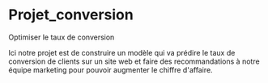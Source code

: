 # Projet_conversion
Optimiser le taux de conversion 

Ici notre projet est de construire un modèle qui va prédire le taux de conversion de clients sur un site web et faire des recommandations à notre équipe marketing pour pouvoir augmenter le chiffre d'affaire. 
